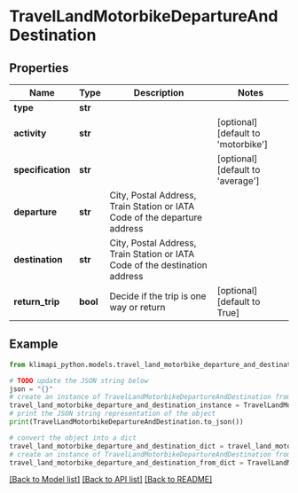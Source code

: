 # TravelLandMotorbikeDepartureAndDestination


## Properties

Name | Type | Description | Notes
------------ | ------------- | ------------- | -------------
**type** | **str** |  | 
**activity** | **str** |  | [optional] [default to 'motorbike']
**specification** | **str** |  | [optional] [default to 'average']
**departure** | **str** | City, Postal Address, Train Station or IATA Code of the departure address | 
**destination** | **str** | City, Postal Address, Train Station or IATA Code of the destination address | 
**return_trip** | **bool** | Decide if the trip is one way or return | [optional] [default to True]

## Example

```python
from klimapi_python.models.travel_land_motorbike_departure_and_destination import TravelLandMotorbikeDepartureAndDestination

# TODO update the JSON string below
json = "{}"
# create an instance of TravelLandMotorbikeDepartureAndDestination from a JSON string
travel_land_motorbike_departure_and_destination_instance = TravelLandMotorbikeDepartureAndDestination.from_json(json)
# print the JSON string representation of the object
print(TravelLandMotorbikeDepartureAndDestination.to_json())

# convert the object into a dict
travel_land_motorbike_departure_and_destination_dict = travel_land_motorbike_departure_and_destination_instance.to_dict()
# create an instance of TravelLandMotorbikeDepartureAndDestination from a dict
travel_land_motorbike_departure_and_destination_from_dict = TravelLandMotorbikeDepartureAndDestination.from_dict(travel_land_motorbike_departure_and_destination_dict)
```
[[Back to Model list]](../README.md#documentation-for-models) [[Back to API list]](../README.md#documentation-for-api-endpoints) [[Back to README]](../README.md)


